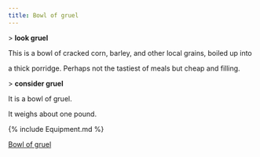 ```yaml
---
title: Bowl of gruel
---
```


\> **look gruel**

This is a bowl of cracked corn, barley, and other local grains, boiled
up into

a thick porridge. Perhaps not the tastiest of meals but cheap and
filling.

\> **consider gruel**

It is a bowl of gruel.

It weighs about one pound.

{% include Equipment.md %}

[Bowl of gruel](Category:_Consumables "wikilink")